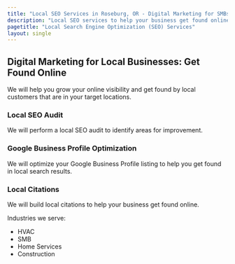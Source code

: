 ```yaml
---
title: "Local SEO Services in Roseburg, OR - Digital Marketing for SMBs"
description: "Local SEO services to help your business get found online."
pagetitle: "Local Search Engine Optimization (SEO) Services"
layout: single
---
```


## Digital Marketing for Local Businesses: Get Found Online

We will help you grow your online visibility and get found by local customers that are in your target locations.

### Local SEO Audit

We will perform a local SEO audit to identify areas for improvement.

### Google Business Profile Optimization

We will optimize your Google Business Profile listing to help you get found in local search results.

### Local Citations

We will build local citations to help your business get found online.

Industries we serve:

- HVAC
- SMB
- Home Services
- Construction 
